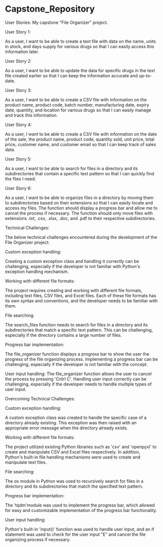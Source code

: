 # Capstone_Repository

User Stories: My capstone "File Organizer" project.

User Story 1: 

As a user, I want to be able to create a text file with data on the name, units in stock, and days supply for various drugs so that I can easily access this information later.

User Story 2: 

As a user, I want to be able to update the data for specific drugs in the text file created earlier so that I can keep the information accurate and up-to-date.

User Story 3: 

As a user, I want to be able to create a CSV file with information on the product name, product code, batch number, manufacturing date, expiry date, quantity, and location for various drugs so that I can easily manage and track this information.

User Story 4: 

As a user, I want to be able to create a CSV file with information on the date of the sale, the product name, product code, quantity sold, unit price, total price, customer name, and customer email so that I can keep track of sales data.

User Story 5: 

As a user, I want to be able to search for files in a directory and its subdirectories that contain a specific text pattern so that I can quickly find the files I need.

User Story 6: 

As a user, I want to be able to organize files in a directory by moving them to subdirectories based on their extensions so that I can easily locate and access my files. The function should display a progress bar and allow me to cancel the process if necessary. The function should only move files with extensions .txt, .csv, .xlsx, .doc, and .pdf to their respective subdirectories.

Technical Challenges:

The below technical challenges encountered during the development of the File Organizer project:

Custom exception handling: 

Creating a custom exception class and handling it correctly can be challenging, especially if the developer is not familiar with Python's exception handling mechanism.

Working with different file formats: 

The project requires creating and working with different file formats, including text files, CSV files, and Excel files. Each of these file formats has its own syntax and conventions, and the developer needs to be familiar with them.

File searching: 

The search_files function needs to search for files in a directory and its subdirectories that match a specific text pattern. This can be challenging, especially if the directory contains a large number of files.

Progress bar implementation: 

The file_organizer function displays a progress bar to show the user the progress of the file organizing process. Implementing a progress bar can be challenging, especially if the developer is not familiar with the concept.

User input handling: The file_organizer function allows the user to cancel the process by pressing 'Cntrl C'. Handling user input correctly can be challenging, especially if the developer needs to handle multiple types of user input.


Overcoming Technical Challenges:

Custom exception handling: 

A custom exception class was created to handle the specific case of a directory already existing. This exception was then raised with an appropriate error message when the directory already exists.

Working with different file formats: 

The project utilized existing Python libraries such as 'csv' and 'openpyxl' to create and manipulate CSV and Excel files respectively. In addition, Python's built-in file handling mechanisms were used to create and manipulate text files.

File searching: 

The os module in Python was used to recursively search for files in a directory and its subdirectories that match the specified text pattern.

Progress bar implementation: 

The 'tqdm'module was used to implement the progress bar, which allowed for easy and customizable implementation of the progress bar functionality.

User input handling: 

Python's built-in 'input()' function was used to handle user input, and an if statement was used to check for the user input "E" and cancel the file organizing process if necessary.

